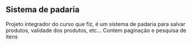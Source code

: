 ## Sistema de padaria

Projeto integrador do curso que fiz, é um sistema de padaria para salvar produtos, validade dos produtos, etc... Contem paginação e pesquisa de itens
